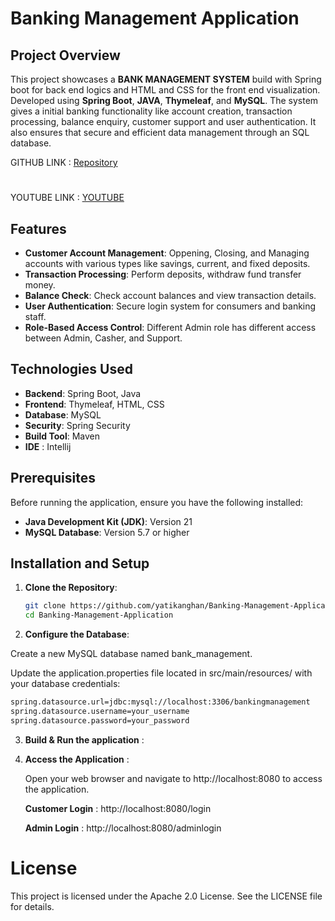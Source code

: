 # Banking Management Application

## Project Overview

This project showcases a **BANK MANAGEMENT SYSTEM** build with Spring boot for back end logics and HTML and CSS for the front end visualization. Developed using **Spring Boot**, **JAVA**, **Thymeleaf**, and **MySQL**. The system gives a initial banking functionality like account creation, transaction processing, balance enquiry, customer support and user authentication. It also ensures that secure and efficient data management through an SQL database.


GITHUB LINK : [Repository](https://github.com/yatikanghan/Banking-Management-Application)
#
YOUTUBE LINK : [YOUTUBE](https://www.youtube.com/watch?v=YypJbHAWmcQ)

## Features

- **Customer Account Management**: Oppening, Closing, and Managing accounts with various types like savings, current, and fixed deposits.
- **Transaction Processing**: Perform deposits, withdraw fund transfer money.
- **Balance Check**: Check account balances and view transaction details.
- **User Authentication**: Secure login system for consumers and banking staff.
- **Role-Based Access Control**: Different Admin role has different access between Admin, Casher, and Support.

## Technologies Used

- **Backend**: Spring Boot, Java
- **Frontend**: Thymeleaf, HTML, CSS
- **Database**: MySQL
- **Security**: Spring Security
- **Build Tool**: Maven
- **IDE** : Intellij

## Prerequisites

Before running the application, ensure you have the following installed:

- **Java Development Kit (JDK)**: Version 21
- **MySQL Database**: Version 5.7 or higher

## Installation and Setup

1. **Clone the Repository**:
   ```bash
   git clone https://github.com/yatikanghan/Banking-Management-Application.git
   cd Banking-Management-Application


2. **Configure the Database**:

Create a new MySQL database named bank_management.

   Update the application.properties file located in src/main/resources/ with your database credentials:
   
   ```bash
   spring.datasource.url=jdbc:mysql://localhost:3306/bankingmanagement
   spring.datasource.username=your_username
   spring.datasource.password=your_password
```

3. **Build & Run the application** :

3. **Access the Application** :

   Open your web browser and navigate to http://localhost:8080 to access the application.
   
   **Customer Login** : http://localhost:8080/login
   
   **Admin Login** : http://localhost:8080/adminlogin


# License

This project is licensed under the Apache 2.0 License. See the LICENSE file for details.



